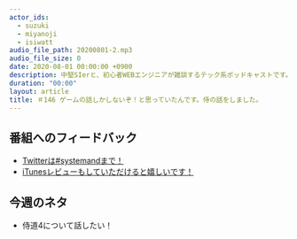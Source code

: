 ```yaml
---
actor_ids:
  - suzuki
  - miyanoji
  - isiwatt
audio_file_path: 20200801-2.mp3
audio_file_size: 0
date: 2020-08-01 00:00:00 +0900
description: 中堅SIerと、初心者WEBエンジニアが雑談するテック系ポッドキャストです。
duration: "00:00"
layout: article
title: ＃146 ゲームの話しかしないぞ！と思っていたんです。侍の話をしました。
---
```

## 番組へのフィードバック
* [Twitterは#systemandまで！](https://twitter.com/search?q=%23systemand)
* [iTunesレビューもしていただけると嬉しいです！](https://itunes.apple.com/jp/podcast/systemand-online/id1205168408?mt=2)

## 今週のネタ
* 侍道4について話したい！

